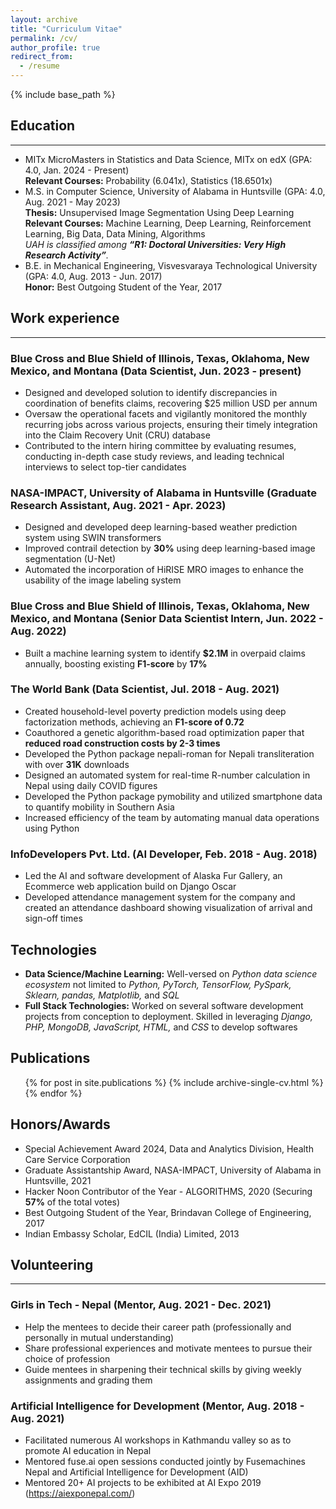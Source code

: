 ```yaml
---
layout: archive
title: "Curriculum Vitae"
permalink: /cv/
author_profile: true
redirect_from:
  - /resume
---
```


{% include base_path %}

## Education
***
* MITx MicroMasters in Statistics and Data Science, MITx on edX (GPA: 4.0, Jan. 2024 - Present)<br>
  **Relevant Courses:** Probability (6.041x), Statistics (18.6501x)
* M.S. in Computer Science, University of Alabama in Huntsville (GPA: 4.0, Aug. 2021 - May 2023)<br>
  **Thesis:** Unsupervised Image Segmentation Using Deep Learning<br>
  **Relevant Courses:** Machine Learning, Deep Learning, Reinforcement Learning, Big Data, Data Mining, Algorithms<br>
  _UAH is classified among **“R1: Doctoral Universities: Very High Research Activity”**._
* B.E. in Mechanical Engineering, Visvesvaraya Technological University (GPA: 4.0, Aug. 2013 - Jun. 2017)<br>
  **Honor:** Best Outgoing Student of the Year, 2017


## Work experience
***
### Blue Cross and Blue Shield of Illinois, Texas, Oklahoma, New Mexico, and Montana (Data Scientist, Jun. 2023 - present) 

* Designed and developed solution to identify discrepancies in coordination of benefits claims, recovering $25 million USD per annum<br>
* Oversaw the operational facets and vigilantly monitored the monthly recurring jobs across various projects, ensuring their timely integration into the Claim Recovery Unit (CRU) database<br>
* Contributed to the intern hiring committee by evaluating resumes, conducting in-depth case study reviews, and leading technical interviews to select top-tier candidates

### NASA-IMPACT, University of Alabama in Huntsville (Graduate Research Assistant, Aug. 2021 - Apr. 2023) 

* Designed and developed deep learning-based weather prediction system using SWIN transformers<br>
* Improved contrail detection by **30%** using deep learning-based image segmentation (U-Net)<br>
* Automated the incorporation of HiRISE MRO images to enhance the usability of the image labeling system

### Blue Cross and Blue Shield of Illinois, Texas, Oklahoma, New Mexico, and Montana (Senior Data Scientist Intern, Jun. 2022 - Aug. 2022)

* Built a machine learning system to identify **$2.1M** in overpaid claims annually, boosting existing **F1-score** by **17%**

### The World Bank (Data Scientist, Jul. 2018 - Aug. 2021)

* Created household-level poverty prediction models using deep factorization methods, achieving an **F1-score of 0.72**<br>
* Coauthored a genetic algorithm-based road optimization paper that **reduced road construction costs by 2-3 times**<br>
* Developed the Python package nepali-roman for Nepali transliteration with over **31K** downloads<br>
* Designed an automated system for real-time R-number calculation in Nepal using daily COVID figures<br>
* Developed the Python package pymobility and utilized smartphone data to quantify mobility in Southern Asia<br>
* Increased efficiency of the team by automating manual data operations using Python

### InfoDevelopers Pvt. Ltd. (AI Developer, Feb. 2018 - Aug. 2018)

* Led the AI and software development of Alaska Fur Gallery, an Ecommerce web application build on Django Oscar<br>
* Developed attendance management system for the company and created an attendance dashboard showing visualization of arrival and sign-off times


## Technologies
* **Data Science/Machine Learning:** Well-versed on _Python data science ecosystem_ not limited to _Python, PyTorch, TensorFlow, PySpark, Sklearn, pandas, Matplotlib,_ and _SQL_
* **Full Stack Technologies:** Worked on several software development projects from conception to deployment. Skilled in leveraging _Django, PHP, MongoDB, JavaScript, HTML,_ and _CSS_ to develop softwares

## Publications
  <ul>{% for post in site.publications %}
    {% include archive-single-cv.html %}
  {% endfor %}</ul>
  
<!-- Talks
======
  <ul>{% for post in site.talks %}
    {% include archive-single-talk-cv.html %}
  {% endfor %}</ul>
  
Teaching
======
  <ul>{% for post in site.teaching %}
    {% include archive-single-cv.html %}
  {% endfor %}</ul> -->
  
## Honors/Awards
* Special Achievement Award 2024, Data and Analytics Division, Health Care Service Corporation
* Graduate Assistantship Award, NASA-IMPACT, University of Alabama in Huntsville, 2021<br>
* Hacker Noon Contributor of the Year - ALGORITHMS, 2020 (Securing **57%** of the total votes)<br>
* Best Outgoing Student of the Year, Brindavan College of Engineering, 2017<br>
* Indian Embassy Scholar, EdCIL (India) Limited, 2013


## Volunteering
***
### Girls in Tech - Nepal (Mentor, Aug. 2021 - Dec. 2021) 
* Help the mentees to decide their career path (professionally and personally in mutual understanding)<br>
* Share professional experiences and motivate mentees to pursue their choice of profession<br>
* Guide mentees in sharpening their technical skills by giving weekly assignments and grading them

### Artificial Intelligence for Development (Mentor, Aug. 2018 - Aug. 2021) 
* Facilitated numerous AI workshops in Kathmandu valley so as to promote AI education in Nepal<br>
* Mentored fuse.ai open sessions conducted jointly by Fusemachines Nepal and Artificial Intelligence for Development (AID)<br>
* Mentored 20+ AI projects to be exhibited at AI Expo 2019 (https://aiexponepal.com/)


<!-- Service and leadership
======
* Currently signed in to 43 different slack teams -->
